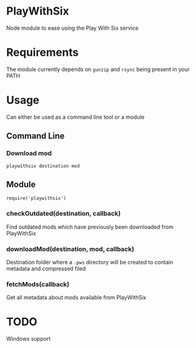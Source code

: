 # PlayWithSix

Node module to ease using the Play With Six service

# Requirements

The module currently depends on `gunzip` and `rsync` being present in your PATH

# Usage

Can either be used as a command line tool or a module

## Command Line

### Download mod

`playwithsix destination mod`

## Module

    require('playwithsix')

### checkOutdated(destination, callback)

Find outdated mods which have previously been downloaded from PlayWithSix

### downloadMod(destination, mod, callback)

Destination folder where a `.pws` directory will be created
to contain metadata and compressed filed

### fetchMods(callback)

Get all metadata about mods available from PlayWithSix

# TODO

Windows support
